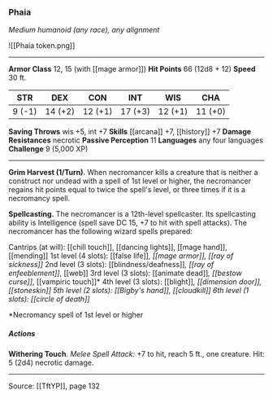 ### Phaia
_Medium humanoid (any race), any alignment_

![[Phaia token.png]]


---

**Armor Class** 12, 15 (with [[mage armor]])
**Hit Points** 66 (12d8 + 12)
**Speed** 30 ft.

| STR     | DEX     | CON     | INT     | WIS     | CHA     |
|---------|---------|---------|---------|---------|---------|
| 9 (-1) | 14 (+2) | 12 (+1) | 17 (+3) | 12 (+1) | 11 (+0) |

**Saving Throws** wis +5, int +7
**Skills** [[arcana]] +7, [[history]] +7
**Damage Resistances** necrotic
**Passive Perception** 11
**Languages** any four languages
**Challenge** 9 (5,000 XP)

---

**Grim Harvest (1/Turn)**. When necromancer kills a creature that is neither a construct nor undead with a spell of 1st level or higher, the necromancer regains hit points equal to twice the spell's level, or three times if it is a necromancy spell.

**Spellcasting.** The necromancer is a 12th-level spellcaster. Its spellcasting ability is Intelligence (spell save DC 15, +7 to hit with spell attacks). The necromancer has the following wizard spells prepared:

Cantrips (at will): [[chill touch]], [[dancing lights]], [[mage hand]], [[mending]]
1st level (4 slots): [[false life]]*, [[mage armor]], [[ray of sickness]]*
2nd level (3 slots): [[blindness/deafness]]*, [[ray of enfeeblement]]*, [[web]]
3rd level (3 slots): [[animate dead]]*, [[bestow curse]]*, [[vampiric touch]]*
4th level (3 slots): [[blight]]*, [[dimension door]], [[stoneskin]]
5th level (2 slots): [[Bigby's hand]], [[cloudkill]]
6th level (1 slots): [[circle of death]]*

*Necromancy spell of 1st level or higher

##### Actions
**Withering Touch**. _Melee Spell Attack:_ +7 to hit, reach 5 ft., one creature. Hit: 5 (2d4) necrotic damage.


---

Source: [[TftYP]], page 132